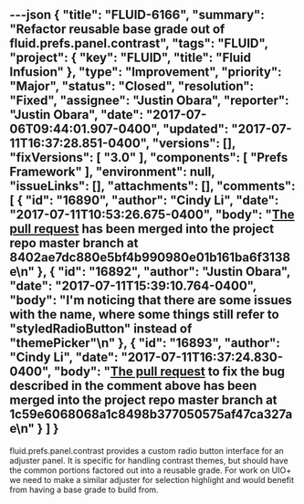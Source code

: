 ---json
{
  "title": "FLUID-6166",
  "summary": "Refactor reusable base grade out of fluid.prefs.panel.contrast",
  "tags": "FLUID",
  "project": {
    "key": "FLUID",
    "title": "Fluid Infusion"
  },
  "type": "Improvement",
  "priority": "Major",
  "status": "Closed",
  "resolution": "Fixed",
  "assignee": "Justin Obara",
  "reporter": "Justin Obara",
  "date": "2017-07-06T09:44:01.907-0400",
  "updated": "2017-07-11T16:37:28.851-0400",
  "versions": [],
  "fixVersions": [
    "3.0"
  ],
  "components": [
    "Prefs Framework"
  ],
  "environment": null,
  "issueLinks": [],
  "attachments": [],
  "comments": [
    {
      "id": "16890",
      "author": "Cindy Li",
      "date": "2017-07-11T10:53:26.675-0400",
      "body": "[The pull request](https://github.com/fluid-project/infusion/pull/832) has been merged into the project repo master branch at 8402ae7dc880e5bf4b990980e01b161ba6f3138e\n"
    },
    {
      "id": "16892",
      "author": "Justin Obara",
      "date": "2017-07-11T15:39:10.764-0400",
      "body": "I'm noticing that there are some issues with the name, where some things still refer to \"styledRadioButton\" instead of \"themePicker\"\n"
    },
    {
      "id": "16893",
      "author": "Cindy Li",
      "date": "2017-07-11T16:37:24.830-0400",
      "body": "[The pull request](https://github.com/fluid-project/infusion/pull/835) to fix the bug described in the comment above has been merged into the project repo master branch at 1c59e6068068a1c8498b377050575af47ca327ae\n"
    }
  ]
}
---
fluid.prefs.panel.contrast provides a custom radio button interface for an adjuster panel. It is specific for handling contrast themes, but should have the common portions factored out into a reusable grade. For work on UIO+ we need to make a similar adjuster for selection highlight and would benefit from having a base grade to build from.

        